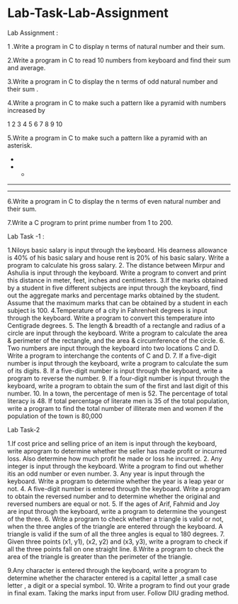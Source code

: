# Lab-Task-Lab-Assignment


Lab Assignment :


1 .Write a program in C to display n terms of natural number and their sum.

2.Write a program in C to read 10 numbers from keyboard and find their sum and average.

3.Write a program in C to display the n terms of odd natural number and their sum .

4.Write a program in C to make such a pattern like a pyramid with numbers increased by  

1
2 3
4 5 6
7 8 9 10

5.Write a program in C to make such a pattern like a pyramid with an asterisk.


 *
 * *
 * * *
 * * * *

6.Write a program in C to display the n terms of even natural number and their sum.

7.Write a C program to print prime number from 1 to 200.


Lab Task -1 :


1.Niloys basic salary is input through the keyboard. His dearness allowance is 40% of his basic 
salary and house rent is 20% of his basic salary. Write a program to calculate his gross salary.
2. The distance between Mirpur and Ashulia is input through the keyboard. Write a program to 
convert and print this distance in meter, feet, inches and centimeters.
3.If the marks obtained by a student in five different subjects are input through the keyboard, 
find out the aggregate marks and percentage marks obtained by the student. Assume that the 
maximum marks that can be obtained by a student in each subject is 100.
4.Temperature of a city in Fahrenheit degrees is input through the keyboard. Write a program to 
convert this temperature into Centigrade degrees.
5. The length & breadth of a rectangle and radius of a circle are input through the keyboard. 
Write a program to calculate the area & perimeter of the rectangle, and the area & circumference 
of the circle.
6. Two numbers are input through the keyboard into two locations C and D. Write a program to 
interchange the contents of C and D.
7. If a five-digit number is input through the keyboard, write a program to calculate the sum of 
its digits.
8. If a five-digit number is input through the keyboard, write a program to reverse the number.
9. If a four-digit number is input through the keyboard, write a program to obtain the sum of the 
first and last digit of this number.
10. In a town, the percentage of men is 52. The percentage of total literacy is 48. If total 
percentage of literate men is 35 of the total population, write a program to find the total number 
of illiterate men and women if the population of the town is 80,000


Lab Task-2

1.If cost price and selling price of an item is input through the keyboard, write aprogram to
determine whether the seller has made profit or incurred loss. Also determine how much profit
he made or loss he incurred.
2. Any integer is input through the keyboard. Write a program to find out whether itis an odd
number or even number.
3. Any year is input through the keyboard. Write a program to determine whether the year is a
leap year or not.
4. A five-digit number is entered through the keyboard. Write a program to obtain the reversed
number and to determine whether the original and reversed numbers are equal or not.
5. If the ages of Arif, Fahmid and Joy are input through the keyboard, write a program to
determine the youngest of the three.
6. Write a program to check whether a triangle is valid or not, when the three angles of the
triangle are entered through the keyboard. A triangle is valid if the sum of all the three angles is
equal to 180 degrees.
7. Given three points (x1, y1), (x2, y2) and (x3, y3), write a program to check if all the three
points fall on one straight line.
8.Write a program to check the area of the triangle is greater than the perimeter of the triangle.

9.Any character is entered through the keyboard, write a program to determine whether the
character entered is a capital letter ,a small case letter , a digit or a special symbol.
10. Write a program to find out your grade in final exam. Taking the marks input from user.
Follow DIU grading method.
                    
                    
                    



